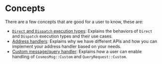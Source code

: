 # Concepts

There are a few concepts that are good for a user to know, these are:

* [`Direct` and `Dispatch` execution types](./direct-dispatch.md): Explains the behaviors of `Direct`
and `Dispatch` execution types and their use cases.
* [Address handlers](./address-handlers.md): Explains why we have different APIs and how you can
implement your address handler based on your needs.
* [Custom message/query handler](./custom-handler.md): Explains how a user can enable handling of `CosmosMsg::Custom` and `QueryRequest::Custom`.